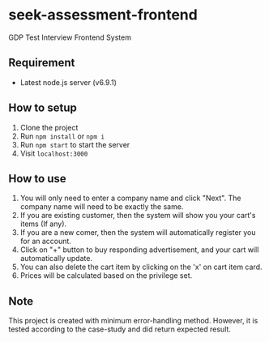# seek-assessment-frontend
GDP Test Interview Frontend System

## Requirement
* Latest node.js server (v6.9.1)

## How to setup
1. Clone the project
2. Run `npm install` or `npm i`
3. Run `npm start` to start the server
4. Visit `localhost:3000`

## How to use
1. You will only need to enter a company name and click "Next". The company name will need to be exactly the same.
2. If you are existing customer, then the system will show you your cart's items (If any).
3. If you are a new comer, then the system will automatically register you for an account.
4. Click on "+" button to buy responding advertisement, and your cart will automatically update.
5. You can also delete the cart item by clicking on the 'x' on cart item card.
6. Prices will be calculated based on the privilege set.

## Note
This project is created with minimum error-handling method. However, it is tested according to the case-study and did return expected result.
